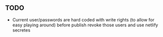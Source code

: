 ## TODO

- Current user/passwords are hard coded with write rights (to allow for easy playing around) before publish revoke those users and use netlify secretes
